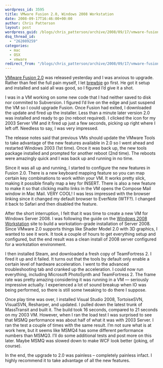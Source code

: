 ```yaml
---
wordpress_id: 3595
title: VMware Fusion 2.0, Windows 2008 Workstation
date: 2008-09-17T16:46:00+00:00
author: Chris Patterson
layout: post
wordpress_guid: /blogs/chris_patterson/archive/2008/09/17/vmware-fusion-2-0-windows-2008-workstation.aspx
dsq_thread_id:
  - "262089259"
categories:
  - mac
  - OSX
  - vmware
redirect_from: "/blogs/chris_patterson/archive/2008/09/17/vmware-fusion-2-0-windows-2008-workstation.aspx/"
---
```

[VMware Fusion 2.0](http://www.vmware.com/products/fusion/) was released yesterday and I was anxious to upgrade. Rather than feel the full pain myself, I let [brewbie](http://twitter.com/brewbie) go first. He got it setup and installed and said all was good, so I figured I&#8217;d give it a shot. 

I was in a VM working on some new code that I had neither saved to disk nor commited to Subversion. I figured I&#8217;d live on the edge and just suspend the VM so I could upgrade Fusion. Once Fusion had exited, I downloaded the update and fired up the installer. Less than a minute later version 2.0 was installed and ready to go (no reboot required). I clicked the icon for my 2003 Server VM and it fired up just a few seconds, picking up right where I left off. Needless to say, I was very impressed. 

The release notes said that previous VMs should update the VMware Tools to take advantage of the new features available in 2.0 so I went ahead and restarted Windows 2003 (1st time). Once it was back up, the new tools package installed and prompted for another reboot (2nd time). The reboots were amazingly quick and I was back up and running in no time. 

Since it was all up and running, I started to configure the new features in Fusion 2.0. There is a new keyboard mapping feature so you can map certain key combinations to work within your VM. It works pretty slick, making it possible finally map a key for INSERT. There is also a new feature to make it so that clicking mailto links in the VM opens the Compose Mail window in Mac Mail. VERY COOL! I was less impressed with the browser linking since it changed my default browser to EverNote (WTF?). I changed it back to Safari and then disabled the feature. 

After the short interruption, I felt that it was time to create a new VM for Windows Server 2008. I was following the guide on the <a href="http://www.win2008workstation.com/wordpress/" target="_blank">Windows 2008 Workstation</a> site to build a workstation-grade installation of Server 2008. Since VMware 2.0 supports things like Shader Model 2.0 with 3D graphics, I wanted to see it work. It took a couple of hours to get everything setup and configured, but the end result was a clean install of 2008 server configured for a workstation environment. 

I then installed Steam, and downloaded a fresh copy of TeamFortress 2. I fired it up and it failed. It turns out that the tools by default only enable a certain level of hardware acceleration. I went to the advanced troubleshooting tab and cranked up the acceleration. I could now run everything, including Microsoft PhotoSynth and TeamFortress 2. The frame rate was pretty amazing considering it was running in a VM &#8212; seriously impressive actually. I experienced a lot of sound breakup when IO was being performed, so there is still some tweaking to do there I suppose. 

Once play time was over, I installed Visual Studio 2008, TortoiseSVN, VisualSVN, Resharper, and updated. I pulled down the latest trunk of MassTransit and built it. The build took 16 seconds, compared to 21 seconds on my 2003 VM. However, when I ran the load test I was surprised to see that MSMQ performance was about half of what it was with 2003 Server. I ran the test a couple of times with the same result. I&#8217;m not sure what is at work here, but it seems like MSMQ4 has some different performance numbers than MSMQ3. I&#8217;ll do some additional tests and post more on this later. Maybe MSMQ was slowed down to make WCF look better (joking, of course). 

In the end, the upgrade to 2.0 was painless &#8211; completely painless infact. I highly recommend it to take advantage of all the new features.